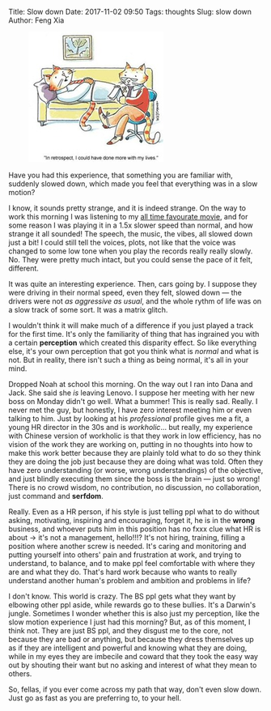 Title: Slow down
Date: 2017-11-02 09:50
Tags: thoughts
Slug: slow down
Author: Feng Xia

<figure class="col l3 m4 s12">
  <img src="images/cat%20lives.jpg"/>
</figure>


Have you had this experience, that something you are familiar with,
suddenly slowed down, which made you feel that everything was in a
slow motion? 

I know, it sounds pretty strange, and it is indeed strange. On the way
to work this morning I was listening to
my [all time favourate movie][1], and for some reason I was playing it
in a 1.5x slower speed than normal, and how strange it all sounded!
The speech, the music, the vibes, all slowed down just a bit! I could
still tell the voices, plots, not like that the voice was changed to
some low tone when you play the records really really slowly. No. They
were pretty much intact, but you could sense the pace of it felt,
different.


[1]: https://www.youtube.com/watch?v=1s4YQqnbnM8

It was quite an interesting experience. Then, cars going by. I suppose
they were driving in their normal speed, even they felt, slowed down
&mdash; the drivers were not _as aggressive as usual_, and the whole
rythm of life was on a slow track of some sort. It was a matrix
glitch.

I wouldn't think it will make much of a difference if you just played
a track for the first time. It's only the familiarity of thing that
has ingrained you with a certain **perception** which created this
disparity effect. So like everything else, it's your own perception
that got you think what is _normal_ and what is not. But in reality,
there isn't such a thing as being normal, it's all in your mind.

Dropped Noah at school this morning. On the way out I ran into Dana
and Jack. She said she _is_ leaving Lenovo. I suppose her meeting with
her new boss on Monday didn't go well. What a bummer! This is really
sad. Really. I never met the guy, but honestly, I have zero interest
meeting him or even talking to him. Just by looking at his
_professional_ profile gives me a fit, a young HR director in the 30s
and is _workholic_... but really, my experience with Chinese version of
workholic is that they work in low efficiency, has no vision
of the work they are working on, putting in no thoughts into how 
to make this work better because they are plainly told what to do so
they think they are doing the job just because they are doing what was
told. Often they have zero understanding (or worse, wrong
understandings) of the objective, and just blindly executing them
since the boss is the brain &mdash; just so wrong! There is no
crowd wisdom, no contribution, no discussion, no collaboration,
just command and **serfdom**.

Really. Even as a HR person, if his style is just telling ppl what to
do without asking, motivating, inspiring and encouraging, forget it,
he is in the **wrong** business, and whoever puts him in this position
has no fxxx clue what HR is about &rarr; it's not a management,
hello!!!? It's not hiring, training, filling a position where another
screw is needed. It's caring and monitoring and putting yourself into
others' pain and frustration at work, and trying to understand,
to balance, and to make ppl feel comfortable with where they are and
what they do. That's hard work because who wants to really understand
another human's problem and ambition and problems in life?

I don't know. This world is crazy. The BS ppl gets what they want by
elbowing other ppl aside, while rewards go to these bullies. It's a
Darwin's jungle. Sometimes I wonder whether this is also just my
perception, like the slow motion experience I just had this morning?
But, as of this moment, I think not. They are just BS ppl, and they
disgust me to the core, not because they are bad or anything, but
because they dress themselves up as if they are intelligent and
powerful and knowing what they are doing, while in my eyes they
are imbecile and coward that they took the easy way out by
shouting their want but no asking and interest of what they mean to
others.

So, fellas, if you ever come across my path that way, don't even slow
down. Just go as fast as you are preferring to, to your hell.
